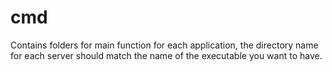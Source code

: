 # cmd

Contains folders for main function for each application, the directory name for each server should match the name of the executable you want to have.
